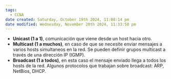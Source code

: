 ```yaml
---
tags:
  - CCNA
date created: Saturday, October 19th 2024, 11:08:14 pm
date modified: Wednesday, November 20th 2024, 11:33:50 pm
---
```

- **Unicast (1 a 1)**, comunicación que viene desde un host hacia otro. 
- **Multicast (1 a muchos)**, en caso de que se necesite enviar mensajes a varios hosts simultaneos en la red. Se pueden definir grupos multicast a través de una dirección IP (IGMP).
- **Broadcast (1 a todos)**, en esta caso el mensaje enviado llega a todos los hosts de la red. Algunos protocolos que trabajan sobre broadcast: ARP, NetBios, DHCP.
